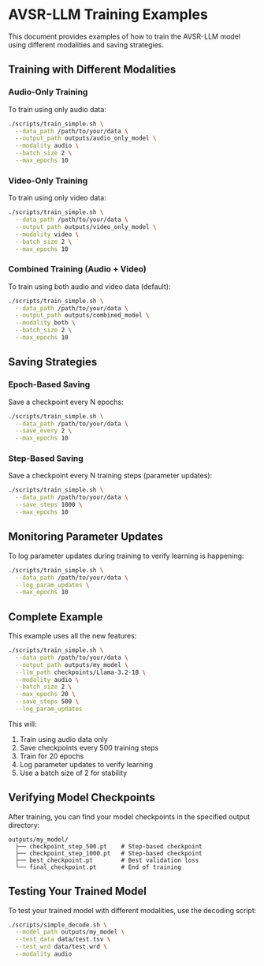 # AVSR-LLM Training Examples

This document provides examples of how to train the AVSR-LLM model using different modalities and saving strategies.

## Training with Different Modalities

### Audio-Only Training

To train using only audio data:

```bash
./scripts/train_simple.sh \
  --data_path /path/to/your/data \
  --output_path outputs/audio_only_model \
  --modality audio \
  --batch_size 2 \
  --max_epochs 10
```

### Video-Only Training

To train using only video data:

```bash
./scripts/train_simple.sh \
  --data_path /path/to/your/data \
  --output_path outputs/video_only_model \
  --modality video \
  --batch_size 2 \
  --max_epochs 10
```

### Combined Training (Audio + Video)

To train using both audio and video data (default):

```bash
./scripts/train_simple.sh \
  --data_path /path/to/your/data \
  --output_path outputs/combined_model \
  --modality both \
  --batch_size 2 \
  --max_epochs 10
```

## Saving Strategies

### Epoch-Based Saving

Save a checkpoint every N epochs:

```bash
./scripts/train_simple.sh \
  --data_path /path/to/your/data \
  --save_every 2 \
  --max_epochs 10
```

### Step-Based Saving

Save a checkpoint every N training steps (parameter updates):

```bash
./scripts/train_simple.sh \
  --data_path /path/to/your/data \
  --save_steps 1000 \
  --max_epochs 10
```

## Monitoring Parameter Updates

To log parameter updates during training to verify learning is happening:

```bash
./scripts/train_simple.sh \
  --data_path /path/to/your/data \
  --log_param_updates \
  --max_epochs 10
```

## Complete Example

This example uses all the new features:

```bash
./scripts/train_simple.sh \
  --data_path /path/to/your/data \
  --output_path outputs/my_model \
  --llm_path checkpoints/Llama-3.2-1B \
  --modality audio \
  --batch_size 2 \
  --max_epochs 20 \
  --save_steps 500 \
  --log_param_updates
```

This will:
1. Train using audio data only
2. Save checkpoints every 500 training steps
3. Train for 20 epochs
4. Log parameter updates to verify learning
5. Use a batch size of 2 for stability

## Verifying Model Checkpoints

After training, you can find your model checkpoints in the specified output directory:

```
outputs/my_model/
  ├── checkpoint_step_500.pt    # Step-based checkpoint
  ├── checkpoint_step_1000.pt   # Step-based checkpoint
  ├── best_checkpoint.pt        # Best validation loss
  └── final_checkpoint.pt       # End of training
```

## Testing Your Trained Model

To test your trained model with different modalities, use the decoding script:

```bash
./scripts/simple_decode.sh \
  --model_path outputs/my_model \
  --test_data data/test.tsv \
  --test_wrd data/test.wrd \
  --modality audio
``` 